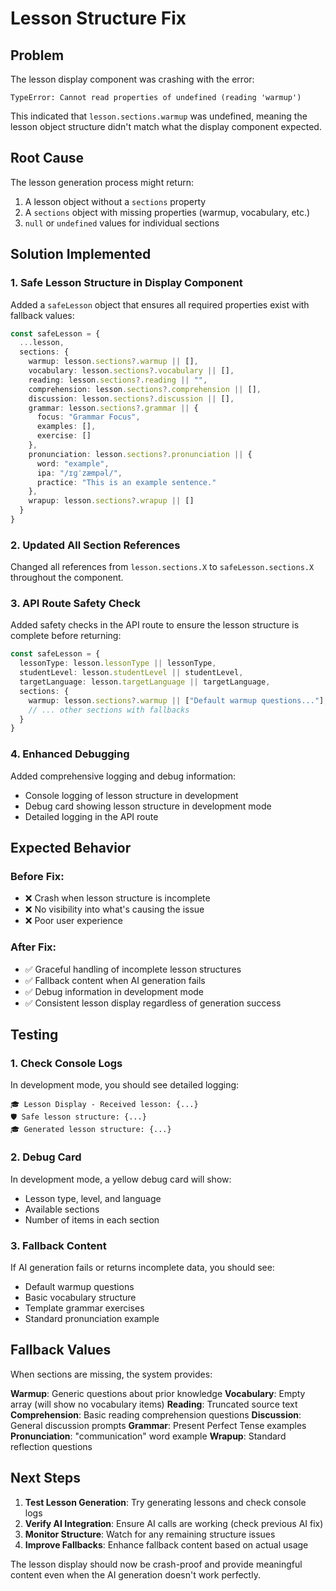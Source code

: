 # Lesson Structure Fix

## Problem
The lesson display component was crashing with the error:
```
TypeError: Cannot read properties of undefined (reading 'warmup')
```

This indicated that `lesson.sections.warmup` was undefined, meaning the lesson object structure didn't match what the display component expected.

## Root Cause
The lesson generation process might return:
1. A lesson object without a `sections` property
2. A `sections` object with missing properties (warmup, vocabulary, etc.)
3. `null` or `undefined` values for individual sections

## Solution Implemented

### 1. Safe Lesson Structure in Display Component
Added a `safeLesson` object that ensures all required properties exist with fallback values:

```typescript
const safeLesson = {
  ...lesson,
  sections: {
    warmup: lesson.sections?.warmup || [],
    vocabulary: lesson.sections?.vocabulary || [],
    reading: lesson.sections?.reading || "",
    comprehension: lesson.sections?.comprehension || [],
    discussion: lesson.sections?.discussion || [],
    grammar: lesson.sections?.grammar || {
      focus: "Grammar Focus",
      examples: [],
      exercise: []
    },
    pronunciation: lesson.sections?.pronunciation || {
      word: "example",
      ipa: "/ɪɡˈzæmpəl/",
      practice: "This is an example sentence."
    },
    wrapup: lesson.sections?.wrapup || []
  }
}
```

### 2. Updated All Section References
Changed all references from `lesson.sections.X` to `safeLesson.sections.X` throughout the component.

### 3. API Route Safety Check
Added safety checks in the API route to ensure the lesson structure is complete before returning:

```typescript
const safeLesson = {
  lessonType: lesson.lessonType || lessonType,
  studentLevel: lesson.studentLevel || studentLevel,
  targetLanguage: lesson.targetLanguage || targetLanguage,
  sections: {
    warmup: lesson.sections?.warmup || ["Default warmup questions..."],
    // ... other sections with fallbacks
  }
}
```

### 4. Enhanced Debugging
Added comprehensive logging and debug information:
- Console logging of lesson structure in development
- Debug card showing lesson structure in development mode
- Detailed logging in the API route

## Expected Behavior

### Before Fix:
- ❌ Crash when lesson structure is incomplete
- ❌ No visibility into what's causing the issue
- ❌ Poor user experience

### After Fix:
- ✅ Graceful handling of incomplete lesson structures
- ✅ Fallback content when AI generation fails
- ✅ Debug information in development mode
- ✅ Consistent lesson display regardless of generation success

## Testing

### 1. Check Console Logs
In development mode, you should see detailed logging:
```
🎓 Lesson Display - Received lesson: {...}
🛡️ Safe lesson structure: {...}
🎓 Generated lesson structure: {...}
```

### 2. Debug Card
In development mode, a yellow debug card will show:
- Lesson type, level, and language
- Available sections
- Number of items in each section

### 3. Fallback Content
If AI generation fails or returns incomplete data, you should see:
- Default warmup questions
- Basic vocabulary structure
- Template grammar exercises
- Standard pronunciation example

## Fallback Values

When sections are missing, the system provides:

**Warmup**: Generic questions about prior knowledge
**Vocabulary**: Empty array (will show no vocabulary items)
**Reading**: Truncated source text
**Comprehension**: Basic reading comprehension questions
**Discussion**: General discussion prompts
**Grammar**: Present Perfect Tense examples
**Pronunciation**: "communication" word example
**Wrapup**: Standard reflection questions

## Next Steps

1. **Test Lesson Generation**: Try generating lessons and check console logs
2. **Verify AI Integration**: Ensure AI calls are working (check previous AI fix)
3. **Monitor Structure**: Watch for any remaining structure issues
4. **Improve Fallbacks**: Enhance fallback content based on actual usage

The lesson display should now be crash-proof and provide meaningful content even when the AI generation doesn't work perfectly.